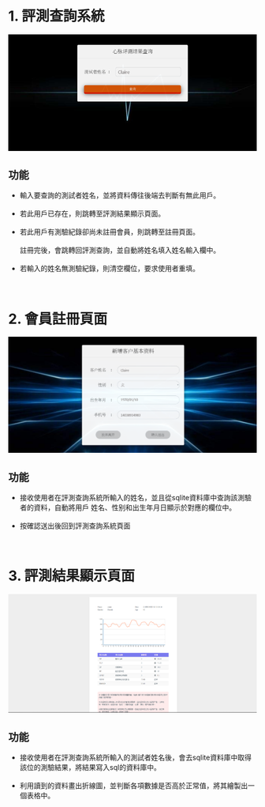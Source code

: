 # 1. 評測查詢系統
![index](assets/img/demo_index.png)

## 功能
* 輸入要查詢的測試者姓名，並將資料傳往後端去判斷有無此用戶。<br><br>
* 若此用戶已存在，則跳轉至評測結果顯示頁面。<br><br>
* 若此用戶有測驗紀錄卻尚未註冊會員，則跳轉至註冊頁面。<br><br>
  註冊完後，會跳轉回評測查詢，並自動將姓名填入姓名輸入欄中。<br><br>
* 若輸入的姓名無測驗紀錄，則清空欄位，要求使用者重填。<br>

<br>

# 2. 會員註冊頁面
![index](assets/img/demo_register.png)

## 功能
* 接收使用者在評測查詢系統所輸入的姓名，並且從sqlite資料庫中查詢該測驗者的資料，自動將用戶
  姓名、性别和出生年月日顯示於對應的欄位中。<br><br>
* 按確認送出後回到評測查詢系統頁面<br>

<br>

# 3. 評測結果顯示頁面
![index](assets/img/demo_result.png)

## 功能
* 接收使用者在評測查詢系統所輸入的測試者姓名後，會去sqlite資料庫中取得該位的測驗結果，將結果寫入sql的資料庫中。<br><br>
* 利用讀到的資料畫出折線圖，並判斷各項數據是否高於正常值，將其繪製出一個表格中。

